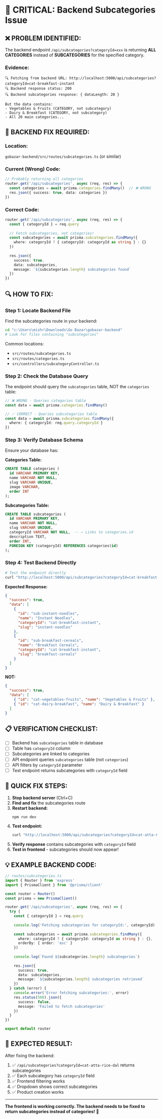# 🚨 CRITICAL: Backend Subcategories Issue

## ❌ **PROBLEM IDENTIFIED:**

The backend endpoint `/api/subcategories?categoryId=xxx` is returning **ALL CATEGORIES** instead of **SUBCATEGORIES** for the specified category.

### **Evidence:**
```
🔍 Fetching from backend URL: http://localhost:5000/api/subcategories?categoryId=cat-breakfast-instant
🔍 Backend response status: 200
🔍 Backend subcategories response: { dataLength: 20 }

But the data contains:
- Vegetables & Fruits (CATEGORY, not subcategory)
- Dairy & Breakfast (CATEGORY, not subcategory)
- All 20 main categories...
```

## 🔧 **BACKEND FIX REQUIRED:**

### **Location:**
`gobazar-backend/src/routes/subcategories.ts` (or similar)

### **Current (Wrong) Code:**
```typescript
// Probably returning all categories
router.get('/api/subcategories', async (req, res) => {
  const categories = await prisma.categories.findMany()  // ❌ WRONG
  res.json({ success: true, data: categories })
})
```

### **Correct Code:**
```typescript
router.get('/api/subcategories', async (req, res) => {
  const { categoryId } = req.query
  
  // Fetch subcategories, not categories!
  const subcategories = await prisma.subcategories.findMany({
    where: categoryId ? { categoryId: categoryId as string } : {}
  })
  
  res.json({ 
    success: true, 
    data: subcategories,
    message: `${subcategories.length} subcategories found`
  })
})
```

## 🔍 **HOW TO FIX:**

### **Step 1: Locate Backend File**
Find the subcategories route in your backend:
```bash
cd "c:\Users\mishr\Downloads\Go Bazar\gobazar-backend"
# Look for files containing "subcategories"
```

Common locations:
- `src/routes/subcategories.ts`
- `src/routes/categories.ts`
- `src/controllers/subcategoryController.ts`

### **Step 2: Check the Database Query**
The endpoint should query the `subcategories` table, NOT the `categories` table:

```typescript
// ❌ WRONG - Queries categories table
const data = await prisma.categories.findMany()

// ✅ CORRECT - Queries subcategories table
const data = await prisma.subcategories.findMany({
  where: { categoryId: req.query.categoryId }
})
```

### **Step 3: Verify Database Schema**
Ensure your database has:

**Categories Table:**
```sql
CREATE TABLE categories (
  id VARCHAR PRIMARY KEY,
  name VARCHAR NOT NULL,
  slug VARCHAR UNIQUE,
  image VARCHAR,
  order INT
);
```

**Subcategories Table:**
```sql
CREATE TABLE subcategories (
  id VARCHAR PRIMARY KEY,
  name VARCHAR NOT NULL,
  slug VARCHAR UNIQUE,
  categoryId VARCHAR NOT NULL,  -- ← Links to categories.id
  description TEXT,
  order INT,
  FOREIGN KEY (categoryId) REFERENCES categories(id)
);
```

### **Step 4: Test Backend Directly**
```bash
# Test the endpoint directly
curl "http://localhost:5000/api/subcategories?categoryId=cat-breakfast-instant"
```

**Expected Response:**
```json
{
  "success": true,
  "data": [
    {
      "id": "sub-instant-noodles",
      "name": "Instant Noodles",
      "categoryId": "cat-breakfast-instant",
      "slug": "instant-noodles"
    },
    {
      "id": "sub-breakfast-cereals",
      "name": "Breakfast Cereals",
      "categoryId": "cat-breakfast-instant",
      "slug": "breakfast-cereals"
    }
  ]
}
```

**NOT:**
```json
{
  "success": true,
  "data": [
    { "id": "cat-vegetables-fruits", "name": "Vegetables & Fruits" },
    { "id": "cat-dairy-breakfast", "name": "Dairy & Breakfast" }
  ]
}
```

## 📋 **VERIFICATION CHECKLIST:**

- [ ] Backend has `subcategories` table in database
- [ ] Table has `categoryId` column
- [ ] Subcategories are linked to categories
- [ ] API endpoint queries `subcategories` table (not `categories`)
- [ ] API filters by `categoryId` parameter
- [ ] Test endpoint returns subcategories with `categoryId` field

## 🚀 **QUICK FIX STEPS:**

1. **Stop backend server** (Ctrl+C)
2. **Find and fix** the subcategories route
3. **Restart backend:**
   ```bash
   npm run dev
   ```
4. **Test endpoint:**
   ```bash
   curl "http://localhost:5000/api/subcategories?categoryId=cat-atta-rice-dal"
   ```
5. **Verify response** contains subcategories with `categoryId` field
6. **Test in frontend** - subcategories should now appear!

## 💡 **EXAMPLE BACKEND CODE:**

```typescript
// routes/subcategories.ts
import { Router } from 'express'
import { PrismaClient } from '@prisma/client'

const router = Router()
const prisma = new PrismaClient()

router.get('/api/subcategories', async (req, res) => {
  try {
    const { categoryId } = req.query
    
    console.log('Fetching subcategories for categoryId:', categoryId)
    
    const subcategories = await prisma.subcategories.findMany({
      where: categoryId ? { categoryId: categoryId as string } : {},
      orderBy: { order: 'asc' }
    })
    
    console.log(`Found ${subcategories.length} subcategories`)
    
    res.json({
      success: true,
      data: subcategories,
      message: `${subcategories.length} subcategories retrieved`
    })
  } catch (error) {
    console.error('Error fetching subcategories:', error)
    res.status(500).json({
      success: false,
      message: 'Failed to fetch subcategories'
    })
  }
})

export default router
```

## 🎯 **EXPECTED RESULT:**

After fixing the backend:
1. ✅ `/api/subcategories?categoryId=cat-atta-rice-dal` returns subcategories
2. ✅ Each subcategory has `categoryId` field
3. ✅ Frontend filtering works
4. ✅ Dropdown shows correct subcategories
5. ✅ Product creation works

---

**The frontend is working correctly. The backend needs to be fixed to return subcategories instead of categories!** 🔧
